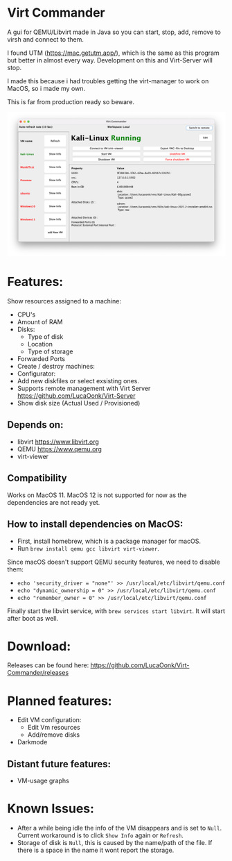 # Virt Commander
A gui for QEMU/Libvirt made in Java so you can start, stop, add, remove to virsh and connect to them.

I found UTM (https://mac.getutm.app/), which is the same as this program but better in almost every way. Development on this and Virt-Server will stop.  

I made this because i had troubles getting the virt-manager to work on MacOS, so i made my own.

This is far from production ready so beware.

![alt text](https://github.com/LucaOonk/LucaOonk.github.io/blob/master/depictions/Virsh-GUI/Interface.png)

# Features:
Show resources assigned to a machine:
 - CPU's
 - Amount of RAM
 - Disks:
    - Type of disk
    - Location
    - Type of storage
 - Forwarded Ports
 - Create / destroy machines:
 - Configurator:
  - Add new diskfiles or select exsisting ones. 
 - Supports remote management with Virt Server https://github.com/LucaOonk/Virt-Server
 - Show disk size (Actual Used / Provisioned)

## Depends on:
- libvirt https://www.libvirt.org
- QEMU https://www.qemu.org
- virt-viewer

## Compatibility
Works on MacOS 11.
MacOS 12 is not supported for now as the dependencies are not ready yet.

## How to install dependencies on MacOS:
- First, install homebrew, which is a package manager for macOS.
- Run `brew install qemu gcc libvirt virt-viewer`.

Since macOS doesn't support QEMU security features, we need to disable them:
- `echo 'security_driver = "none"' >> /usr/local/etc/libvirt/qemu.conf`
- `echo "dynamic_ownership = 0" >> /usr/local/etc/libvirt/qemu.conf`
- `echo "remember_owner = 0" >> /usr/local/etc/libvirt/qemu.conf`
  
Finally start the libvirt service, with `brew services start libvirt`. It will start after boot as well.

# Download:
Releases can be found here: https://github.com/LucaOonk/Virt-Commander/releases

# Planned features:
- Edit VM configuration:
  - Edit Vm resources
  - Add/remove disks
- Darkmode

## Distant future features:
- VM-usage graphs

# Known Issues:
- After a while being idle the info of the VM disappears and is set to `Null`. Current workaround is to click `Show Info` again or `Refresh`.
- Storage of disk is `Null`, this is caused by the name/path of the file. If there is a space in the name it wont report the storage.
